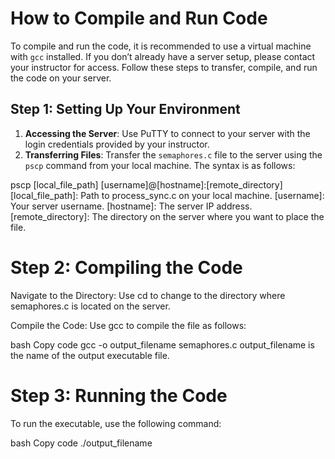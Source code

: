 # How to Compile and Run Code

To compile and run the code, it is recommended to use a virtual machine with `gcc` installed. If you don’t already have a server setup, please contact your instructor for access. Follow these steps to transfer, compile, and run the code on your server.

## Step 1: Setting Up Your Environment
1. **Accessing the Server**: Use PuTTY to connect to your server with the login credentials provided by your instructor.
2. **Transferring Files**: Transfer the `semaphores.c` file to the server using the `pscp` command from your local machine. The syntax is as follows:


pscp [local_file_path] [username]@[hostname]:[remote_directory]
[local_file_path]: Path to process_sync.c on your local machine.
[username]: Your server username.
[hostname]: The server IP address.
[remote_directory]: The directory on the server where you want to place the file.
# Step 2: Compiling the Code
Navigate to the Directory: Use cd to change to the directory where semaphores.c is located on the server.

Compile the Code: Use gcc to compile the file as follows:

bash
Copy code
gcc -o output_filename semaphores.c
output_filename is the name of the output executable file.

# Step 3: Running the Code
To run the executable, use the following command:

bash
Copy code
./output_filename
